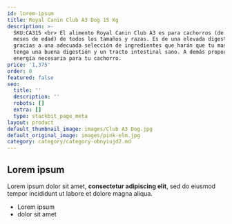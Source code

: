 ```yaml
---
id: lorem-ipsum
title: Royal Canin Club A3 Dog 15 Kg
description: >-
  SKU:CA315 <br> El alimento Royal Canin Club A3 es para cachorros (de 2 a 12
  meses de edad) de todos los tamaños y razas. Es de una elevada digestibilidad
  gracias a una adecuada selección de ingredientes que harán que tu mascota
  tenga una buena digestión y un tracto intestinal sano. A demás proporciona la
  energía necesaria para tu cachorro.
price: '1,375'
order: 0
featured: false
seo:
  title: ''
  description: ''
  robots: []
  extra: []
  type: stackbit_page_meta
layout: product
default_thumbnail_image: images/Club A3 Dog.jpg
default_original_image: images/pink-elm.jpg
category: category/category-obnyiujd2.md
---
```

## Lorem ipsum

Lorem ipsum dolor sit amet, **consectetur adipiscing elit**, sed do eiusmod tempor incididunt ut labore et dolore magna aliqua.

- Lorem ipsum
- dolor sit amet